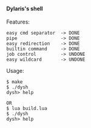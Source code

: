 #### Dylaris's shell

Features:
```
easy cmd separator  -> DONE
pipe                -> DONE
easy redirection    -> DONE
builtin command     -> DONE
job control         -> UNDONE
easy wildcard       -> UNDONE
```

Usage:
```console
$ make
$ ./dysh
dysh> help

OR
$ lua build.lua
$ ./dysh
dysh> help
```

